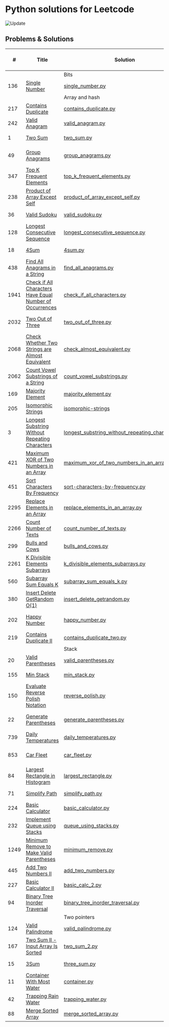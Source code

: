 # Python solutions for Leetcode

![Update](https://img.shields.io/badge/Update-Weekly-green.svg)

## Problems & Solutions

| #    | Title                                                                                                                                               | Solution                                                                                                              | Time and space compleixity         | Difficulty |
|------|-----------------------------------------------------------------------------------------------------------------------------------------------------|-----------------------------------------------------------------------------------------------------------------------|------------------------------------|------------|
|      |                                                                                                                                                     | Bits                                                                                                                  |                                    |            |
| 136  | [Single Number](https://leetcode.com/problems/single-number/)                                                                                       | [single_number.py](src/bits/single_number.py)                                                                         | time O(n), space O(1)              | Easy       |
|      |                                                                                                                                                     | Array and hash                                                                                                        |                                    |            |
| 217  | [Contains Duplicate](https://leetcode.com/problems/contains-duplicate/)                                                                             | [contains_duplicate.py](src/array_hash/contains_duplicate.py)                                                         | time O(n), space O(n)              | Easy       |
| 242  | [Valid Anagram](https://leetcode.com/problems/valid-anagram/)                                                                                       | [valid_anagram.py](src/array_hash/valid_anagram.py)                                                                   | time O(n), space O(1)              | Easy       |
| 1    | [Two Sum](https://leetcode.com/problems/two-sum/)                                                                                                   | [two_sum.py](src/array_hash/two_sum.py)                                                                               | time O(n), space O(n)              | Easy       |
| 49   | [Group Anagrams](https://leetcode.com/problems/group-anagrams/)                                                                                     | [group_anagrams.py](src/array_hash/group_anagrams.py)                                                                 | time O(nklogk), space O(nk)        | Medium     |
| 347  | [Top K Frequent Elements](https://leetcode.com/problems/top-k-frequent-elements/)                                                                   | [top_k_frequent_elements.py](src/array_hash/top_k_frequent_elements.py)                                               | time O(n), space O(n)              | Medium     |
| 238  | [Product of Array Except Self](https://leetcode.com/problems/product-of-array-except-self/)                                                         | [product_of_array_except_self.py](src/array_hash/product_of_array_except_self.py)                                     | time O(n), space O(1)              | Medium     |
| 36   | [Valid Sudoku](https://leetcode.com/problems/valid-sudoku/)                                                                                         | [valid_sudoku.py](src/array_hash/valid_sudoku.py)                                                                     | time O(1), space O(1)              | Medium     |
| 128  | [Longest Consecutive Sequence](https://leetcode.com/problems/longest-consecutive-sequence/)                                                         | [longest_consecutive_sequence.py](src/array_hash/longest_consecutive_sequence.py)                                     | time O(n), space O(n)              | Medium     |
| 18   | [4Sum](https://leetcode.com/problems/4sum/)                                                                                                         | [4sum.py](src/array_hash/4sum.py)                                                                                     | time O(n), space O(1)              | Medium     |
| 438  | [Find All Anagrams in a String](https://leetcode.com/problems/find-all-anagrams-in-a-string/)                                                       | [find_all_anagrams.py](src/array_hash/find_all_anagrams.py)                                                           | time O(n), space O(1)              | Medium     |
| 1941 | [Check if All Characters Have Equal Number of Occurrences](https://leetcode.com/problems/check-if-all-characters-have-equal-number-of-occurrences/) | [check_if_all_characters.py](src/array_hash/check_if_all_characters.py)                                               | time O(n), space O(1)              | Easy       |
| 2032 | [Two Out of Three](https://leetcode.com/problems/two-out-of-three/)                                                                                 | [two_out_of_three.py](src/array_hash/two_out_of_three.py)                                                             | time O(n1+n2+n3) , space O(1)      | Easy       |
| 2068 | [Check Whether Two Strings are Almost Equivalent](https://leetcode.com/problems/check-whether-two-strings-are-almost-equivalent/)                   | [check_almost_equivalent.py](src/array_hash/check_almost_equivalent.py)                                               | time O(n+m) , space O(1)           | Easy       |
| 2062 | [Count Vowel Substrings of a String](https://leetcode.com/problems/count-vowel-substrings-of-a-string/)                                             | [count_vowel_substrings.py](src/array_hash/count_vowel_substrings.py)                                                 | time O(n) , space O(1)             | Easy       |
| 169  | [Majority Element](https://leetcode.com/problems/majority-element/)                                                                                 | [majority_element.py](src/array_hash/majority_element.py)                                                             | time O(n) , space O(1)             | Easy       |
| 205  | [Isomorphic Strings](https://leetcode.com/problems/isomorphic-strings/)                                                                             | [isomorphic-strings](src/array_hash/isomorphic-strings)                                                               | time O(n) , space O(1)             | Easy       |
| 3    | [Longest Substring Without Repeating Characters](https://leetcode.com/problems/longest-substring-without-repeating-characters/)                     | [longest_substring_without_repeating_characters.py](src/array_hash/longest_substring_without_repeating_characters.py) | time O(n), space O(1)              | Medium     |
| 421  | [Maximum XOR of Two Numbers in an Array](https://leetcode.com/problems/maximum-xor-of-two-numbers-in-an-array/)                                     | [maximum_xor_of_two_numbers_in_an_array.py](src/array_hash/maximum_xor_of_two_numbers_in_an_array.py)                 | time O(n), space O(n)              | Medium     |
| 451  | [Sort Characters By Frequency](https://leetcode.com/problems/sort-characters-by-frequency/)                                                         | [sort-characters-by-frequency.py](src/array_hash/sort-characters-by-frequency.py)                                     | time O(n), space O(n)              | Medium     ||      |                                                                                             | Bits                                                                              |                               |            |
| 2295 | [Replace Elements in an Array](https://leetcode.com/problems/replace-elements-in-an-array/description/)                                             | [replace_elements_in_an_array.py](src/array_hash/replace_elements_in_an_array.py)                                     | time O(n+m), space O(n)            | Medium     ||      |                                                                                             | Bits                                                                              |                               |            |
| 2266 | [Count Number of Texts](https://leetcode.com/problems/count-number-of-texts/description/)                                                           | [count_number_of_texts.py](src/array_hash/count_number_of_texts.py)                                                   | time O(n+m), space O(n)            | Medium     ||      |                                                                                             | Bits                                                                              |                               |            |
| 299  | [Bulls and Cows](https://leetcode.com/problems/bulls-and-cows/description/)                                                                         | [bulls_and_cows.py](src/array_hash/bulls_and_cows.py)                                                                 | time O(n+m), space O(1)            | Medium     ||      |                                                                                             | Bits                                                                              |                               |            |
| 2261 | [K Divisible Elements Subarrays](https://leetcode.com/problems/k-divisible-elements-subarrays/description/)                                         | [k_divisible_elements_subarrays.py](src/array_hash/k_divisible_elements_subarrays.py)                                 | time O(n^2), space O(n^2)          | Medium     ||      |                                                                                             | Bits                                                                              |                               |            |
| 560  | [Subarray Sum Equals K](https://leetcode.com/problems/subarray-sum-equals-k/description/)                                                           | [subarray_sum_equals_k.py](src/array_hash/subarray_sum_equals_k.py)                                                   | time O(n), space O(n)              | Medium     ||      |                                                                                             | Bits                                                                              |                               |            |
| 380  | [Insert Delete GetRandom O(1)](https://leetcode.com/problems/insert-delete-getrandom-o1/description/)                                               | [insert_delete_getrandom.py](src/array_hash/insert_delete_getrandom.py)                                               | time O(1), space O(n)              | Medium     ||      |                                                                                             | Bits                                                                              |                               |            |
| 202  | [Happy Number](https://leetcode.com/problems/happy-number/description/)                                                                             | [happy_number.py](src/array_hash/happy_number.py)                                                                     | # time O((log n)²), space O(log n) | Easy       ||      |                                                                                             | Bits                                                                              |                               |            |
| 219  | [Contains Duplicate II](https://leetcode.com/problems/contains-duplicate-ii/description/)                                                           | [contains_duplicate_two.py](src/array_hash/contains_duplicate_two.py)                                                 | # time O(n), space O(n)            | Easy       ||      |                                                                                             | Bits                                                                              |                               |            |
|      |                                                                                                                                                     | Stack                                                                                                                 |                                    |            |
| 20   | [Valid Parentheses](https://leetcode.com/problems/valid-parentheses/)                                                                               | [valid_parentheses.py](src/stack/valid_parentheses.py)                                                                | time O(n), space O(n)              | Easy       |
| 155  | [Min Stack](https://leetcode.com/problems/min-stack/)                                                                                               | [min_stack.py](src/stack/min_stack.py)                                                                                | time O(1), space O(n)              | Medium     |
| 150  | [Evaluate Reverse Polish Notation](https://leetcode.com/problems/evaluate-reverse-polish-notation/)                                                 | [reverse_polish.py](src/stack/reverse_polish.py)                                                                      | time O(n), space O(n)              | Medium     |
| 22   | [Generate Parentheses](https://leetcode.com/problems/generate-parentheses/)                                                                         | [generate_parentheses.py](src/stack/generate_parentheses.py)                                                          | time O(4^n / sqrt(n)), space O(n)  | Medium     |
| 739  | [Daily Temperatures](https://leetcode.com/problems/daily-temperaturess/)                                                                            | [daily_temperatures.py](src/stack/daily_temperatures.py)                                                              | time O(n), space O(n)              | Medium     |
| 853  | [Car Fleet](https://leetcode.com/problems/car-fleet/)                                                                                               | [car_fleet.py](src/stack/car_fleet.py)                                                                                | time O(n log n), space O(n)        | Medium     |
| 84   | [Largest Rectangle in Histogram](https://leetcode.com/problems/largest-rectangle-in-histogram/)                                                     | [largest_rectangle.py](src/stack/largest_rectangle.py)                                                                | time O(n), space O(n)              | Hard       |
| 71   | [Simplify Path](https://leetcode.com/problems/simplify-path/)                                                                                       | [simplify_path.py](src/stack/simplify_path.py)                                                                        | time O(n), space O(n)              | Medium     |
| 224  | [Basic Calculator](https://leetcode.com/problems/basic-calculator/)                                                                                 | [basic_calculator.py](src/stack/basic_calculator.py)                                                                  | time O(n), space O(n)              | Hard       |
| 232  | [Implement Queue using Stacks](https://leetcode.com/problems/implement-queue-using-stacks/)                                                         | [queue_using_stacks.py](src/stack/queue_using_stacks.py)                                                              | time O(1), space O(n)              | Easy       |
| 1249 | [Minimum Remove to Make Valid Parentheses](https://leetcode.com/problems/minimum-remove-to-make-valid-parentheses/)                                 | [minimum_remove.py](src/stack/minimum_remove.py)                                                                      | time O(n), space O(n)              | Medium     |
| 445  | [Add Two Numbers II](https://leetcode.com/problems/add-two-numbers-ii/)                                                                             | [add_two_numbers.py](src/stack/add_two_numbers.py)                                                                    | time O(n), space O(n)              | Medium     |
| 227  | [Basic Calculator II](https://leetcode.com/problems/basic-calculator-ii/)                                                                           | [basic_calc_2.py](src/stack/basic_calc_2.py)                                                                          | time O(n), space O(n)              | Medium     |
| 94   | [Binary Tree Inorder Traversal](https://leetcode.com/problems/binary-tree-inorder-traversal/)                                                       | [binary_tree_inorder_traversal.py](src/stack/binary_tree_inorder_traversal.py)                                        | time O(n), space O(n)              | Easy       |
|      |                                                                                                                                                     | Two pointers                                                                                                          |                                    |            |
| 124  | [Valid Palindrome](https://leetcode.com/problems/valid-palindrome/)                                                                                 | [valid_palindrome.py](src/two_pointers/valid_palindrome.py)                                                           | time O(n), space O(n)              | Easy       |
| 167  | [Two Sum II - Input Array Is Sorted](https://leetcode.com/problems/two-sum-ii-input-array-is-sorted/)                                               | [two_sum_2.py](src/two_pointers/two_sum_2.py)                                                           | time O(n), space O(1)              | Medium     |
| 15   | [3Sum](https://leetcode.com/problems/3sum/)                                                                             | [three_sum.py](src/two_pointers/three_sum.py)                                                           | time O(n^2), space O(1)            | Medium     |
| 11   | [Container With Most Water](https://leetcode.com/problems/container-with-most-water/)                                                                             | [container.py](src/two_pointers/container.py)                                                           | time O(n), space O(1)              | Medium     |
| 42   | [Trapping Rain Water](https://leetcode.com/problems/trapping-rain-water/)                                                                             | [trapping_water.py](src/two_pointers/trapping_water.py)                                                           | time O(n), space O(1)              | Hard       |
| 88   | [Merge Sorted Array](https://leetcode.com/problems/merge-sorted-array/)                                                                             | [merge_sorted_array.py](src/two_pointers/merge_sorted_array.py)                                                           | time O(m+n), space O(1)            | Easy       |
